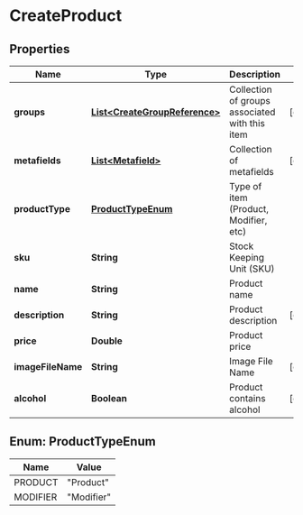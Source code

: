 
# CreateProduct

## Properties
Name | Type | Description | Notes
------------ | ------------- | ------------- | -------------
**groups** | [**List&lt;CreateGroupReference&gt;**](CreateGroupReference.md) | Collection of groups associated with this item |  [optional]
**metafields** | [**List&lt;Metafield&gt;**](Metafield.md) | Collection of metafields |  [optional]
**productType** | [**ProductTypeEnum**](#ProductTypeEnum) | Type of item (Product, Modifier, etc) | 
**sku** | **String** | Stock Keeping Unit (SKU) | 
**name** | **String** | Product name | 
**description** | **String** | Product description |  [optional]
**price** | **Double** | Product price | 
**imageFileName** | **String** | Image File Name |  [optional]
**alcohol** | **Boolean** | Product contains alcohol |  [optional]


<a name="ProductTypeEnum"></a>
## Enum: ProductTypeEnum
Name | Value
---- | -----
PRODUCT | &quot;Product&quot;
MODIFIER | &quot;Modifier&quot;




